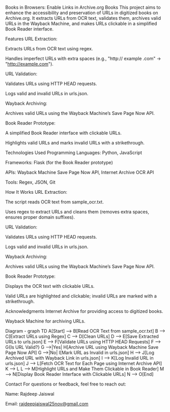 Books in Browsers: Enable Links in Archive.org Books
This project aims to enhance the accessibility and preservation of URLs in digitized books on Archive.org. It extracts URLs from OCR text, validates them, archives valid URLs in the Wayback Machine, and makes URLs clickable in a simplified Book Reader interface.

Features
URL Extraction:

Extracts URLs from OCR text using regex.

Handles imperfect URLs with extra spaces (e.g., "http:// example .com" → "http://example.com").

URL Validation:

Validates URLs using HTTP HEAD requests.

Logs valid and invalid URLs in urls.json.

Wayback Archiving:

Archives valid URLs using the Wayback Machine’s Save Page Now API.

Book Reader Prototype:

A simplified Book Reader interface with clickable URLs.

Highlights valid URLs and marks invalid URLs with a strikethrough.

Technologies Used
Programming Languages: Python, JavaScript

Frameworks: Flask (for the Book Reader prototype)

APIs: Wayback Machine Save Page Now API, Internet Archive OCR API

Tools: Regex, JSON, Git


How It Works
URL Extraction:

The script reads OCR text from sample_ocr.txt.

Uses regex to extract URLs and cleans them (removes extra spaces, ensures proper domain suffixes).

URL Validation:

Validates URLs using HTTP HEAD requests.

Logs valid and invalid URLs in urls.json.

Wayback Archiving:

Archives valid URLs using the Wayback Machine’s Save Page Now API.

Book Reader Prototype:

Displays the OCR text with clickable URLs.

Valid URLs are highlighted and clickable; invalid URLs are marked with a strikethrough.


Acknowledgments
Internet Archive for providing access to digitized books.

Wayback Machine for archiving URLs.





Diagram - 
graph TD
    A[Start] --> B[Read OCR Text from sample_ocr.txt]
    B --> C[Extract URLs using Regex]
    C --> D[Clean URLs]
    D --> E[Save Extracted URLs to urls.json]
    E --> F[Validate URLs using HTTP HEAD Requests]
    F --> G{Is URL Valid?}
    G -->|Yes| H[Archive URL using Wayback Machine Save Page Now API]
    G -->|No| I[Mark URL as Invalid in urls.json]
    H --> J[Log Archived URL with Wayback Link in urls.json]
    I --> K[Log Invalid URL in urls.json]
    J --> L[Fetch OCR Text for Each Page using Internet Archive API]
    K --> L
    L --> M[Highlight URLs and Make Them Clickable in Book Reader]
    M --> N[Display Book Reader Interface with Clickable URLs]
    N --> O[End]



Contact
For questions or feedback, feel free to reach out:

Name: Rajdeep Jaiswal

Email: rajdeepjaiswal25nov@gmail.com

